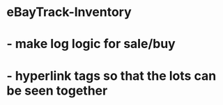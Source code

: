 # eBayTrack-Inventory
# - make log logic for sale/buy
# - hyperlink tags so that the lots can be seen together 